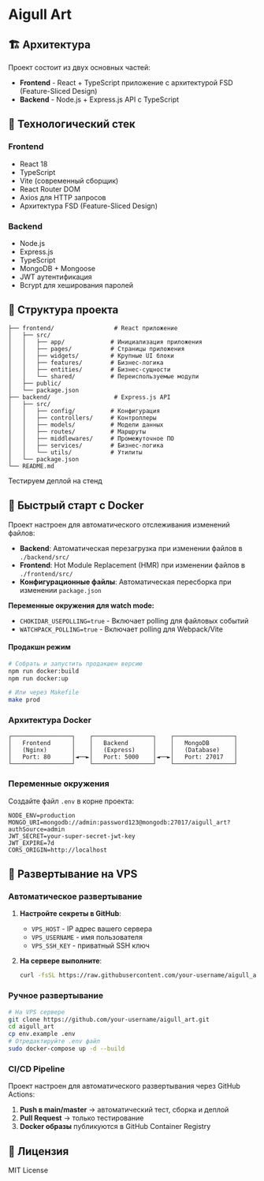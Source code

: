 # Aigull Art

## 🏗️ Архитектура

Проект состоит из двух основных частей:

- **Frontend** - React + TypeScript приложение с архитектурой FSD (Feature-Sliced Design)
- **Backend** - Node.js + Express.js API с TypeScript

## 🚀 Технологический стек

### Frontend
- React 18
- TypeScript
- Vite (современный сборщик)
- React Router DOM
- Axios для HTTP запросов
- Архитектура FSD (Feature-Sliced Design)

### Backend
- Node.js
- Express.js
- TypeScript
- MongoDB + Mongoose
- JWT аутентификация
- Bcrypt для хеширования паролей

## 📁 Структура проекта

```
├── frontend/                 # React приложение
│   ├── src/
│   │   ├── app/             # Инициализация приложения
│   │   ├── pages/           # Страницы приложения
│   │   ├── widgets/         # Крупные UI блоки
│   │   ├── features/        # Бизнес-логика
│   │   ├── entities/        # Бизнес-сущности
│   │   └── shared/          # Переиспользуемые модули
│   ├── public/
│   └── package.json
├── backend/                  # Express.js API
│   ├── src/
│   │   ├── config/          # Конфигурация
│   │   ├── controllers/     # Контроллеры
│   │   ├── models/          # Модели данных
│   │   ├── routes/          # Маршруты
│   │   ├── middlewares/     # Промежуточное ПО
│   │   ├── services/        # Бизнес-логика
│   │   └── utils/           # Утилиты
│   └── package.json
└── README.md
```
Тестируем деплой на стенд
## 🐳 Быстрый старт с Docker

Проект настроен для автоматического отслеживания изменений файлов:

- **Backend**: Автоматическая перезагрузка при изменении файлов в `./backend/src/`
- **Frontend**: Hot Module Replacement (HMR) при изменении файлов в `./frontend/src/`
- **Конфигурационные файлы**: Автоматическая пересборка при изменении `package.json`

**Переменные окружения для watch mode:**
- `CHOKIDAR_USEPOLLING=true` - Включает polling для файловых событий
- `WATCHPACK_POLLING=true` - Включает polling для Webpack/Vite

#### Продакшн режим
```bash
# Собрать и запустить продакшен версию
npm run docker:build
npm run docker:up

# Или через Makefile
make prod
```

### Архитектура Docker

```
┌─────────────────┐    ┌─────────────────┐    ┌─────────────────┐
│   Frontend      │    │   Backend       │    │   MongoDB       │
│   (Nginx)       │    │   (Express)     │    │   (Database)    │
│   Port: 80      │◄──►│   Port: 5000    │◄──►│   Port: 27017   │
└─────────────────┘    └─────────────────┘    └─────────────────┘
```

### Переменные окружения

Создайте файл `.env` в корне проекта:

```env
NODE_ENV=production
MONGO_URI=mongodb://admin:password123@mongodb:27017/aigull_art?authSource=admin
JWT_SECRET=your-super-secret-jwt-key
JWT_EXPIRE=7d
CORS_ORIGIN=http://localhost
```

## 🚀 Развертывание на VPS

### Автоматическое развертывание

1. **Настройте секреты в GitHub**:
   - `VPS_HOST` - IP адрес вашего сервера
   - `VPS_USERNAME` - имя пользователя
   - `VPS_SSH_KEY` - приватный SSH ключ

2. **На сервере выполните**:
   ```bash
   curl -fsSL https://raw.githubusercontent.com/your-username/aigull_art/main/deploy.sh | bash
   ```

### Ручное развертывание

```bash
# На VPS сервере
git clone https://github.com/your-username/aigull_art.git
cd aigull_art
cp env.example .env
# Отредактируйте .env файл
sudo docker-compose up -d --build
```

### CI/CD Pipeline

Проект настроен для автоматического развертывания через GitHub Actions:

1. **Push в main/master** → автоматический тест, сборка и деплой
2. **Pull Request** → только тестирование
3. **Docker образы** публикуются в GitHub Container Registry

## 📝 Лицензия

MIT License
